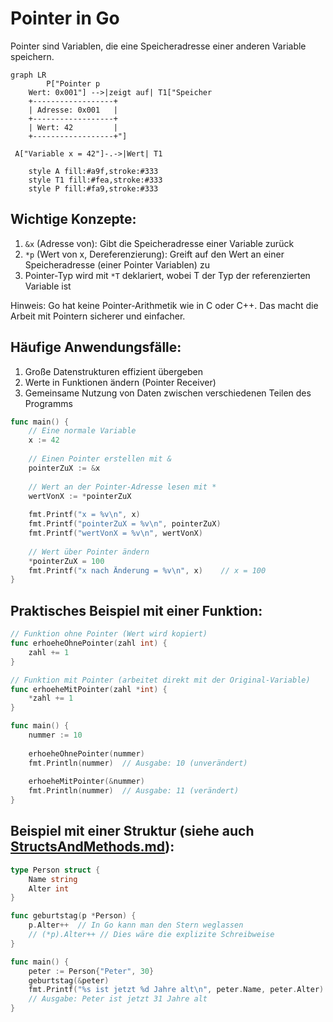 # Pointer in Go

Pointer sind Variablen, die eine Speicheradresse einer anderen Variable speichern. 

<!-- Wenn hier kein Diagramm angezeigt wird, online schauen oder VS Plugin Markdown Preview Mermaid Support installieren -->
```mermaid
graph LR
        P["Pointer p
    Wert: 0x001"] -->|zeigt auf| T1["Speicher
    +------------------+
    | Adresse: 0x001   |
    +------------------+
    | Wert: 42         |
    +------------------+"]
    
 A["Variable x = 42"]-.->|Wert| T1
    
    style A fill:#a9f,stroke:#333
    style T1 fill:#fea,stroke:#333
    style P fill:#fa9,stroke:#333
```

## Wichtige Konzepte:

1. `&x` (Adresse von): Gibt die Speicheradresse einer Variable zurück
2. `*p` (Wert von x, Dereferenzierung): Greift auf den Wert an einer Speicheradresse (einer Pointer Variablen) zu
3. Pointer-Typ wird mit `*T` deklariert, wobei T der Typ der referenzierten Variable ist

Hinweis: Go hat keine Pointer-Arithmetik wie in C oder C++. Das macht die Arbeit mit Pointern sicherer und einfacher.

## Häufige Anwendungsfälle:

1. Große Datenstrukturen effizient übergeben
2. Werte in Funktionen ändern (Pointer Receiver)
3. Gemeinsame Nutzung von Daten zwischen verschiedenen Teilen des Programms

```go
func main() {
    // Eine normale Variable
    x := 42
    
    // Einen Pointer erstellen mit &
    pointerZuX := &x
    
    // Wert an der Pointer-Adresse lesen mit *
    wertVonX := *pointerZuX
    
    fmt.Printf("x = %v\n", x)                  
    fmt.Printf("pointerZuX = %v\n", pointerZuX)
    fmt.Printf("wertVonX = %v\n", wertVonX)    
    
    // Wert über Pointer ändern
    *pointerZuX = 100
    fmt.Printf("x nach Änderung = %v\n", x)    // x = 100
}
```


## Praktisches Beispiel mit einer Funktion:

```go
// Funktion ohne Pointer (Wert wird kopiert)
func erhoeheOhnePointer(zahl int) {
    zahl += 1
}

// Funktion mit Pointer (arbeitet direkt mit der Original-Variable)
func erhoeheMitPointer(zahl *int) {
    *zahl += 1
}

func main() {
    nummer := 10
    
    erhoeheOhnePointer(nummer)
    fmt.Println(nummer)  // Ausgabe: 10 (unverändert)
    
    erhoeheMitPointer(&nummer)
    fmt.Println(nummer)  // Ausgabe: 11 (verändert)
}
```


## Beispiel mit einer Struktur (siehe auch [StructsAndMethods.md](../struct/StructsAndMethods.md)):

```go
type Person struct {
    Name string
    Alter int
}

func geburtstag(p *Person) {
    p.Alter++  // In Go kann man den Stern weglassen
    // (*p).Alter++ // Dies wäre die explizite Schreibweise
}

func main() {
    peter := Person{"Peter", 30}
    geburtstag(&peter)
    fmt.Printf("%s ist jetzt %d Jahre alt\n", peter.Name, peter.Alter)
    // Ausgabe: Peter ist jetzt 31 Jahre alt
}
```

